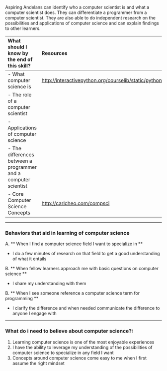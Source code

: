 Aspiring Andelans can identify who a computer scientist is and what a computer scientist does. They can differentiate a programmer from a computer scientist. They are also able to do independent research on the possibilities and applications of computer science and can explain findings to other learners.


| What should I know by the end of this skill?   |      Resources      |
|:-------------|:------------------|
| - What computer science is | http://interactivepython.org/courselib/static/pythonds/Introduction/WhatIsComputerScience.html |
| - The role of a computer scientist ||
| - Applications of computer science||
| - The differences between a programmer and a computer scientist||
| - Core Computer Science Concepts|http://carlcheo.com/compsci|



----------

### **Behaviors that aid in learning of computer science**
A. **  When I find a computer science field I want to specialize in **
- I do a few minutes of research on that field to get a good understanding of what it entails

B. **  When fellow learners approach me with basic questions on computer science **
- I share my understanding with them

B. **  When I see someone reference a computer science term for programming **
-  I clarify the difference and when needed communicate the difference to anyone I engage with

----------



### **What do i need to believe about computer science?:**
1. Learning computer science is one of the most enjoyable experiences
2. I have the ability to leverage my understanding of the possibilities of computer science to specialize in any field I want
3. Concepts around computer science come easy to me when I first assume the right mindset